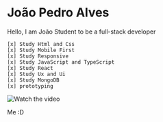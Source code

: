 # João Pedro Alves

Hello, I am João
Student to be a full-stack developer

    [x] Study Html and Css
    [x] Study Mobile First
    [x] Study Responsive
    [x] Study JavaScript and TypeScript
    [x] Study React
    [x] Study Ux and Ui
    [x] Study MongoDB
    [x] prototyping
    
![Watch the video](https://raw.githubusercontent.com/joaopealves/joaopealves/master/git_documents/Yo.jpeg)

Me :D
